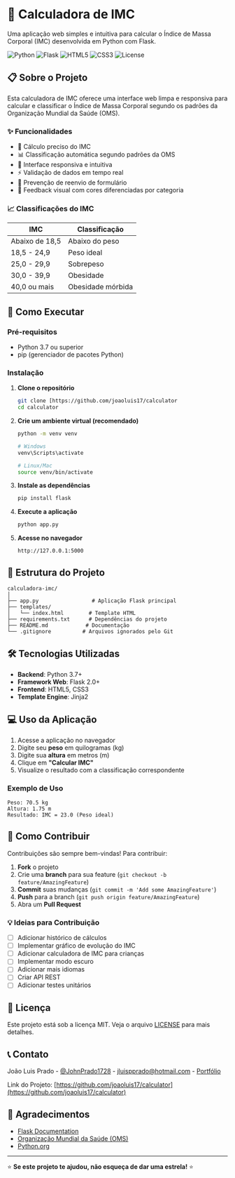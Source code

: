 # 🏥 Calculadora de IMC

Uma aplicação web simples e intuitiva para calcular o Índice de Massa Corporal (IMC) desenvolvida em Python com Flask.

![Python](https://img.shields.io/badge/Python-3.7%2B-blue)
![Flask](https://img.shields.io/badge/Flask-2.0%2B-green)
![HTML5](https://img.shields.io/badge/HTML5-E34F26?logo=html5&logoColor=white)
![CSS3](https://img.shields.io/badge/CSS3-1572B6?logo=css3&logoColor=white)
![License](https://img.shields.io/badge/License-MIT-yellow)

## 📋 Sobre o Projeto

Esta calculadora de IMC oferece uma interface web limpa e responsiva para calcular e classificar o Índice de Massa Corporal segundo os padrões da Organização Mundial da Saúde (OMS).

### ✨ Funcionalidades

- 🧮 Cálculo preciso do IMC
- 📊 Classificação automática segundo padrões da OMS
- 🎨 Interface responsiva e intuitiva
- ⚡ Validação de dados em tempo real
- 🔄 Prevenção de reenvio de formulário
- 🌈 Feedback visual com cores diferenciadas por categoria

### 📈 Classificações do IMC

| IMC | Classificação |
|-----|---------------|
| Abaixo de 18,5 | Abaixo do peso |
| 18,5 - 24,9 | Peso ideal |
| 25,0 - 29,9 | Sobrepeso |
| 30,0 - 39,9 | Obesidade |
| 40,0 ou mais | Obesidade mórbida |

## 🚀 Como Executar

### Pré-requisitos

- Python 3.7 ou superior
- pip (gerenciador de pacotes Python)

### Instalação

1. **Clone o repositório**
   ```bash
   git clone [https://github.com/joaoluis17/calculator
   cd calculator
   ```

2. **Crie um ambiente virtual (recomendado)**
   ```bash
   python -m venv venv
   
   # Windows
   venv\Scripts\activate
   
   # Linux/Mac
   source venv/bin/activate
   ```

3. **Instale as dependências**
   ```bash
   pip install flask
   ```

4. **Execute a aplicação**
   ```bash
   python app.py
   ```

5. **Acesse no navegador**
   ```
   http://127.0.0.1:5000
   ```

## 📁 Estrutura do Projeto

```
calculadora-imc/
│
├── app.py                 # Aplicação Flask principal
├── templates/
│   └── index.html        # Template HTML
├── requirements.txt      # Dependências do projeto
├── README.md            # Documentação
└── .gitignore          # Arquivos ignorados pelo Git
```

## 🛠️ Tecnologias Utilizadas

- **Backend**: Python 3.7+
- **Framework Web**: Flask 2.0+
- **Frontend**: HTML5, CSS3
- **Template Engine**: Jinja2

## 💻 Uso da Aplicação

1. Acesse a aplicação no navegador
2. Digite seu **peso** em quilogramas (kg)
3. Digite sua **altura** em metros (m)
4. Clique em **"Calcular IMC"**
5. Visualize o resultado com a classificação correspondente

### Exemplo de Uso

```
Peso: 70.5 kg
Altura: 1.75 m
Resultado: IMC = 23.0 (Peso ideal)
```

## 🤝 Como Contribuir

Contribuições são sempre bem-vindas! Para contribuir:

1. **Fork** o projeto
2. Crie uma **branch** para sua feature (`git checkout -b feature/AmazingFeature`)
3. **Commit** suas mudanças (`git commit -m 'Add some AmazingFeature'`)
4. **Push** para a branch (`git push origin feature/AmazingFeature`)
5. Abra um **Pull Request**

### 💡 Ideias para Contribuição

- [ ] Adicionar histórico de cálculos
- [ ] Implementar gráfico de evolução do IMC
- [ ] Adicionar calculadora de IMC para crianças
- [ ] Implementar modo escuro
- [ ] Adicionar mais idiomas
- [ ] Criar API REST
- [ ] Adicionar testes unitários

## 📝 Licença

Este projeto está sob a licença MIT. Veja o arquivo [LICENSE](LICENSE) para mais detalhes.

## 📞 Contato

João Luis Prado - [@JohnPrado1728](https://x.com/JohnPrado1728) - jluispprado@hotmail.com - [Portfólio](https://joao-luis-prado.netlify.app/)

Link do Projeto: [https://github.com/joaoluis17/calculator](https://github.com/joaoluis17/calculator)

## 🙏 Agradecimentos

- [Flask Documentation](https://flask.palletsprojects.com/)
- [Organização Mundial da Saúde (OMS)](https://www.who.int/)
- [Python.org](https://www.python.org/)

---

⭐ **Se este projeto te ajudou, não esqueça de dar uma estrela!** ⭐
